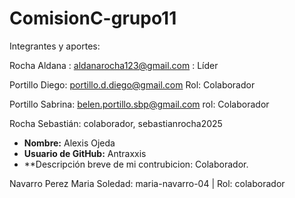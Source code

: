 # ComisionC-grupo11







Integrantes y aportes:



Rocha Aldana : aldanarocha123@gmail.com :  Líder

Portillo Diego: portillo.d.diego@gmail.com Rol: Colaborador

Portillo Sabrina: belen.portillo.sbp@gmail.com  rol: Colaborador

Rocha Sebastián: colaborador, sebastianrocha2025









* **Nombre:** Alexis Ojeda
* **Usuario de GitHub:** Antraxxis
* \*\*Descripción breve de mi contrubicion: Colaborador.





Navarro Perez Maria Soledad: maria-navarro-04 | Rol: colaborador

